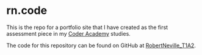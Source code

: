 # rn.code

This is the repo for a portfolio site that I have created as the first
assessment piece in my [Coder Academy](https://www.coderacademy.edu.au/)
studies.

The code for this repository can be found on GitHub at [RobertNeville_T1A2](https://github.com/robocoptertron/RobertNeville_T1A2).